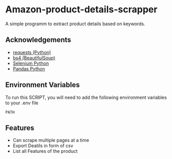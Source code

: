 
# Amazon-product-details-scrapper

A simple programm to extract product details based on keywords.


## Acknowledgements

 - [requests (Python)](https://libraries.io/pypi/requests)
 - [bs4 (BeautifulSoup)](https://www.crummy.com/software/BeautifulSoup/bs4/doc/)
 - [Selenium Python ](https://selenium-python.readthedocs.io/)
 - [ Pandas Python ](https://pandas.pydata.org/)


## Environment Variables

To run this SCRIPT, you will need to add the following environment variables to your .env file

`PATH`




## Features

- Can scrape multiple pages at a time
- Export Deatils in form of csv
- List all Features of the product 


